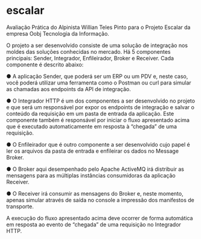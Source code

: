 # escalar
Avaliação Prática do Alpinista Willian Teles Pinto para o Projeto Escalar da empresa Oobj Tecnologia da Informação.

O projeto a ser desenvolvido consiste de uma solução de integração nos moldes das soluções conhecidas no mercado.
Há 5 componentes principais: Sender, Integrador, Enfileirador, Broker e Receiver.
Cada componente é descrito abaixo:

● A aplicação Sender, que poderá ser um ERP ou um PDV e, neste caso, você poderá
utilizar uma ferramenta como o Postman ou curl para simular as chamadas aos
endpoints da API de integração.

● O Integrador HTTP é um dos componentes a ser desenvolvido no projeto e que
será um responsável por expor os endpoints de integração e salvar o conteúdo
da requisição em um pasta de entrada da aplicação. Este componente também é
responsável por iniciar o fluxo apresentado acima que é executado
automaticamente em resposta à “chegada” de uma requisição.

● O Enfileirador que é outro componente a ser desenvolvido cujo papel é ler os
arquivos da pasta de entrada e enfileirar os dados no Message Broker.

● O Broker aqui desempenhado pelo Apache ActiveMQ irá distribuir as mensagens
para as múltiplas instâncias consumidoras da aplicação Receiver.

● O Receiver irá consumir as mensagens do Broker e, neste momento, apenas
simular através de saída no console a impressão dos manifestos de transporte.

A execução do fluxo apresentado acima deve ocorrer de forma automática em
resposta ao evento de “chegada” de uma requisição no Integrador HTTP.